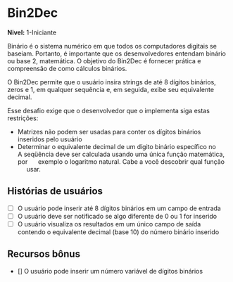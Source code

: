 # Bin2Dec

**Nivel:** 1-Iniciante

Binário é o sistema numérico em que todos os computadores digitais se baseiam.
Portanto, é importante que os desenvolvedores entendam binário ou base 2,
matemática. O objetivo do Bin2Dec é fornecer prática e
compreensão de como cálculos binários.

O Bin2Dec permite que o usuário insira strings de até 8 dígitos binários, zeros
e 1, em qualquer sequência e, em seguida, exibe seu equivalente decimal.

Esse desafio exige que o desenvolvedor que o implementa siga estas
restrições:

- Matrizes não podem ser usadas para conter os dígitos binários inseridos pelo usuário
- Determinar o equivalente decimal de um dígito binário específico no
     A seqüência deve ser calculada usando uma única função matemática, por
     exemplo o logaritmo natural. Cabe a você descobrir qual função
     usar.

## Histórias de usuários

- [ ] O usuário pode inserir até 8 dígitos binários em um campo de entrada
- [ ] O usuário deve ser notificado se algo diferente de 0 ou 1 for inserido
- [ ] O usuário visualiza os resultados em um único campo de saída contendo o equivalente decimal (base 10) do número binário inserido

## Recursos bônus

- [] O usuário pode inserir um número variável de dígitos binários
